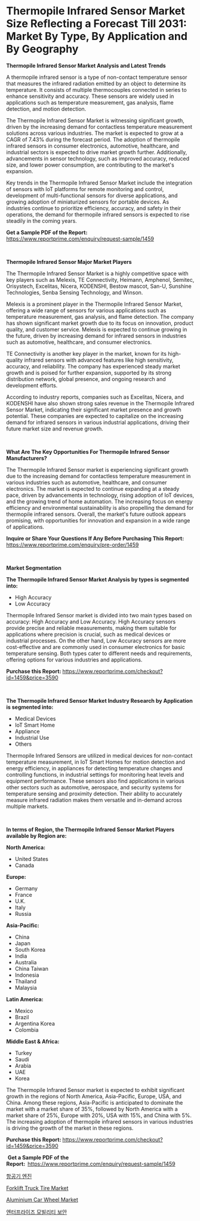 <p><h1>Thermopile Infrared Sensor Market Size Reflecting a Forecast Till 2031: Market By Type, By Application and By Geography</h1></p><p><strong>Thermopile Infrared Sensor Market Analysis and Latest Trends</strong></p>
<p><p>A thermopile infrared sensor is a type of non-contact temperature sensor that measures the infrared radiation emitted by an object to determine its temperature. It consists of multiple thermocouples connected in series to enhance sensitivity and accuracy. These sensors are widely used in applications such as temperature measurement, gas analysis, flame detection, and motion detection.</p><p>The Thermopile Infrared Sensor Market is witnessing significant growth, driven by the increasing demand for contactless temperature measurement solutions across various industries. The market is expected to grow at a CAGR of 7.43% during the forecast period. The adoption of thermopile infrared sensors in consumer electronics, automotive, healthcare, and industrial sectors is expected to drive market growth further. Additionally, advancements in sensor technology, such as improved accuracy, reduced size, and lower power consumption, are contributing to the market's expansion.</p><p>Key trends in the Thermopile Infrared Sensor Market include the integration of sensors with IoT platforms for remote monitoring and control, development of multi-functional sensors for diverse applications, and growing adoption of miniaturized sensors for portable devices. As industries continue to prioritize efficiency, accuracy, and safety in their operations, the demand for thermopile infrared sensors is expected to rise steadily in the coming years.</p></p>
<p><strong>Get a Sample PDF of the Report:&nbsp;</strong> <a href="https://www.reportprime.com/enquiry/request-sample/1459">https://www.reportprime.com/enquiry/request-sample/1459</a></p>
<p>&nbsp;</p>
<p><strong>Thermopile Infrared Sensor Major Market Players</strong></p>
<p><p>The Thermopile Infrared Sensor Market is a highly competitive space with key players such as Melexis, TE Connectivity, Heimann, Amphenol, Semitec, Orisystech, Excelitas, Nicera, KODENSHI, Bestow mascot, San-U, Sunshine Technologies, Senba Sensing Technology, and Winson. </p><p>Melexis is a prominent player in the Thermopile Infrared Sensor Market, offering a wide range of sensors for various applications such as temperature measurement, gas analysis, and flame detection. The company has shown significant market growth due to its focus on innovation, product quality, and customer service. Melexis is expected to continue growing in the future, driven by increasing demand for infrared sensors in industries such as automotive, healthcare, and consumer electronics.</p><p>TE Connectivity is another key player in the market, known for its high-quality infrared sensors with advanced features like high sensitivity, accuracy, and reliability. The company has experienced steady market growth and is poised for further expansion, supported by its strong distribution network, global presence, and ongoing research and development efforts.</p><p>According to industry reports, companies such as Excelitas, Nicera, and KODENSHI have also shown strong sales revenue in the Thermopile Infrared Sensor Market, indicating their significant market presence and growth potential. These companies are expected to capitalize on the increasing demand for infrared sensors in various industrial applications, driving their future market size and revenue growth.</p></p>
<p>&nbsp;</p>
<p><strong>What Are The Key Opportunities For Thermopile Infrared Sensor Manufacturers?</strong></p>
<p><p>The Thermopile Infrared Sensor market is experiencing significant growth due to the increasing demand for contactless temperature measurement in various industries such as automotive, healthcare, and consumer electronics. The market is expected to continue expanding at a steady pace, driven by advancements in technology, rising adoption of IoT devices, and the growing trend of home automation. The increasing focus on energy efficiency and environmental sustainability is also propelling the demand for thermopile infrared sensors. Overall, the market's future outlook appears promising, with opportunities for innovation and expansion in a wide range of applications.</p></p>
<p><strong>Inquire or Share Your Questions If Any Before Purchasing This Report:</strong> <a href="https://www.reportprime.com/enquiry/pre-order/1459">https://www.reportprime.com/enquiry/pre-order/1459</a></p>
<p>&nbsp;</p>
<p><strong>Market Segmentation</strong></p>
<p><strong>The Thermopile Infrared Sensor Market Analysis by types is segmented into:</strong></p>
<p><ul><li>High Accuracy</li><li>Low Accuracy</li></ul></p>
<p><p>Thermopile Infrared Sensor market is divided into two main types based on accuracy: High Accuracy and Low Accuracy. High Accuracy sensors provide precise and reliable measurements, making them suitable for applications where precision is crucial, such as medical devices or industrial processes. On the other hand, Low Accuracy sensors are more cost-effective and are commonly used in consumer electronics for basic temperature sensing. Both types cater to different needs and requirements, offering options for various industries and applications.</p></p>
<p><strong>Purchase this Report:&nbsp;</strong><a href="https://www.reportprime.com/checkout?id=1459&price=3590">https://www.reportprime.com/checkout?id=1459&price=3590</a></p>
<p>&nbsp;</p>
<p><strong>The Thermopile Infrared Sensor Market Industry Research by Application is segmented into:</strong></p>
<p><ul><li>Medical Devices</li><li>IoT Smart Home</li><li>Appliance</li><li>Industrial Use</li><li>Others</li></ul></p>
<p><p>Thermopile Infrared Sensors are utilized in medical devices for non-contact temperature measurement, in IoT Smart Homes for motion detection and energy efficiency, in appliances for detecting temperature changes and controlling functions, in industrial settings for monitoring heat levels and equipment performance. These sensors also find applications in various other sectors such as automotive, aerospace, and security systems for temperature sensing and proximity detection. Their ability to accurately measure infrared radiation makes them versatile and in-demand across multiple markets.</p></p>
<p>&nbsp;</p>
<p><strong>In terms of Region, the Thermopile Infrared Sensor Market Players available by Region are:</strong></p>
<p>
    <p> <strong> North America: </strong>
        <ul>
            <li>United States</li>
            <li>Canada</li>
        </ul>
        </p> 
    <p> <strong> Europe: </strong>
        <ul>
            <li>Germany</li>
            <li>France</li>
            <li>U.K.</li>
            <li>Italy</li>
            <li>Russia</li>
        </ul>
        </p> 
    <p> <strong> Asia-Pacific: </strong>
        <ul>
            <li>China</li>
            <li>Japan</li>
            <li>South Korea</li>
            <li>India</li>
            <li>Australia</li>
            <li>China Taiwan</li>
            <li>Indonesia</li>
            <li>Thailand</li>
            <li>Malaysia</li>
        </ul>
        </p> 
    <p> <strong> Latin America: </strong>
        <ul>
            <li>Mexico</li>
            <li>Brazil</li>
            <li>Argentina Korea</li>
            <li>Colombia</li>
        </ul>
        </p> 
    <p> <strong> Middle East & Africa: </strong>
        <ul>
            <li>Turkey</li>
            <li>Saudi</li>
            <li>Arabia</li>
            <li>UAE</li>
            <li>Korea</li>
        </ul>
    </p>
    </p>
<p><p>The Thermopile Infrared Sensor market is expected to exhibit significant growth in the regions of North America, Asia-Pacific, Europe, USA, and China. Among these regions, Asia-Pacific is anticipated to dominate the market with a market share of 35%, followed by North America with a market share of 25%, Europe with 20%, USA with 15%, and China with 5%. The increasing adoption of thermopile infrared sensors in various industries is driving the growth of the market in these regions.</p></p>
<p><strong>Purchase this Report: </strong><a href="https://www.reportprime.com/checkout?id=1459&price=3590">https://www.reportprime.com/checkout?id=1459&price=3590</a></p>
<p>&nbsp;<strong>Get a Sample PDF of the Report:&nbsp;&nbsp;</strong><a href="https://www.reportprime.com/enquiry/request-sample/1459">https://www.reportprime.com/enquiry/request-sample/1459</a></p>
<p><strong></strong></p>
<p><p><a href="https://github.com/Penelolack456456/Market-Research-Report-List-1/blob/main/46999198741.md">항공기 엔진</a></p><p><a href="https://issuu.com/reportprime-2/docs/forklift-truck-tire-market-size-2030.pptx">Forklift Truck Tire Market</a></p><p><a href="https://issuu.com/reportprime-2/docs/aluminium-car-wheel-market-size-2030.pptx">Aluminium Car Wheel Market</a></p><p><a href="https://github.com/darrellockm3ytan895656/Market-Research-Report-List-1/blob/main/12049278742.md">엔터프라이즈 모빌리티 보안</a></p></p>
